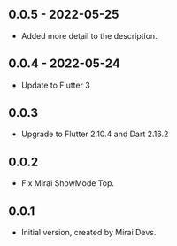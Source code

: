## 0.0.5 - 2022-05-25

* Added more detail to the description.

## 0.0.4 - 2022-05-24

* Update to Flutter 3

## 0.0.3

* Upgrade to Flutter 2.10.4 and Dart 2.16.2

## 0.0.2

* Fix Mirai ShowMode Top.

## 0.0.1

* Initial version, created by Mirai Devs.
